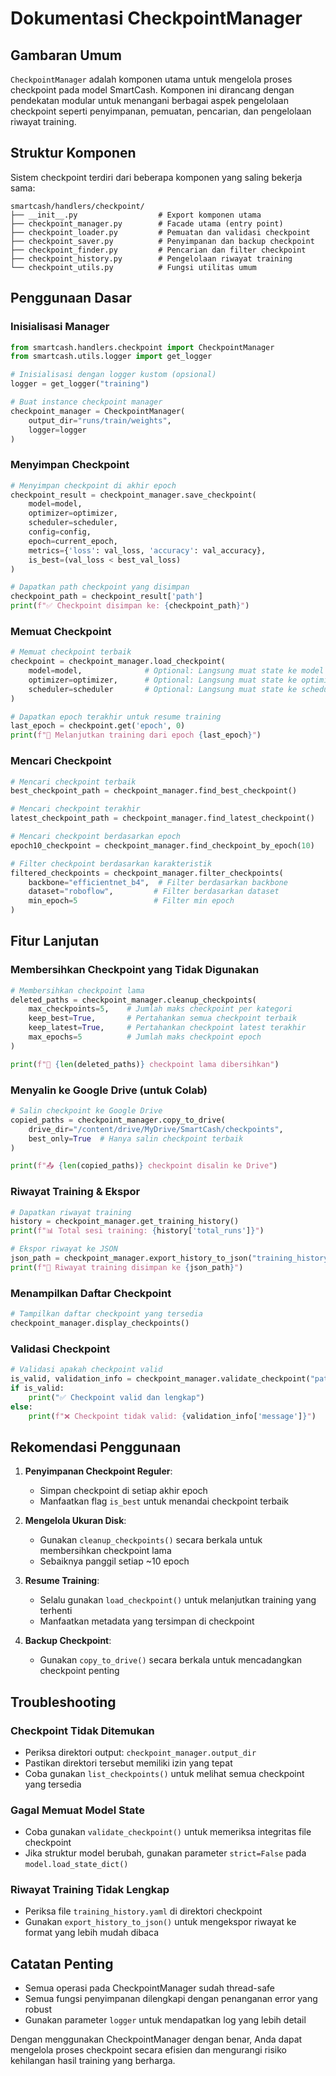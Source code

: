 # Dokumentasi CheckpointManager

## Gambaran Umum

`CheckpointManager` adalah komponen utama untuk mengelola proses checkpoint pada model SmartCash. Komponen ini dirancang dengan pendekatan modular untuk menangani berbagai aspek pengelolaan checkpoint seperti penyimpanan, pemuatan, pencarian, dan pengelolaan riwayat training.

## Struktur Komponen

Sistem checkpoint terdiri dari beberapa komponen yang saling bekerja sama:

```
smartcash/handlers/checkpoint/
├── __init__.py                  # Export komponen utama
├── checkpoint_manager.py        # Facade utama (entry point)
├── checkpoint_loader.py         # Pemuatan dan validasi checkpoint
├── checkpoint_saver.py          # Penyimpanan dan backup checkpoint
├── checkpoint_finder.py         # Pencarian dan filter checkpoint
├── checkpoint_history.py        # Pengelolaan riwayat training
└── checkpoint_utils.py          # Fungsi utilitas umum
```

## Penggunaan Dasar

### Inisialisasi Manager

```python
from smartcash.handlers.checkpoint import CheckpointManager
from smartcash.utils.logger import get_logger

# Inisialisasi dengan logger kustom (opsional)
logger = get_logger("training")

# Buat instance checkpoint manager
checkpoint_manager = CheckpointManager(
    output_dir="runs/train/weights",
    logger=logger
)
```

### Menyimpan Checkpoint

```python
# Menyimpan checkpoint di akhir epoch
checkpoint_result = checkpoint_manager.save_checkpoint(
    model=model,
    optimizer=optimizer,
    scheduler=scheduler,
    config=config,
    epoch=current_epoch,
    metrics={'loss': val_loss, 'accuracy': val_accuracy},
    is_best=(val_loss < best_val_loss)
)

# Dapatkan path checkpoint yang disimpan
checkpoint_path = checkpoint_result['path']
print(f"✅ Checkpoint disimpan ke: {checkpoint_path}")
```

### Memuat Checkpoint

```python
# Memuat checkpoint terbaik
checkpoint = checkpoint_manager.load_checkpoint(
    model=model,              # Optional: Langsung muat state ke model
    optimizer=optimizer,      # Optional: Langsung muat state ke optimizer
    scheduler=scheduler       # Optional: Langsung muat state ke scheduler
)

# Dapatkan epoch terakhir untuk resume training
last_epoch = checkpoint.get('epoch', 0)
print(f"📂 Melanjutkan training dari epoch {last_epoch}")
```

### Mencari Checkpoint

```python
# Mencari checkpoint terbaik
best_checkpoint_path = checkpoint_manager.find_best_checkpoint()

# Mencari checkpoint terakhir
latest_checkpoint_path = checkpoint_manager.find_latest_checkpoint()

# Mencari checkpoint berdasarkan epoch
epoch10_checkpoint = checkpoint_manager.find_checkpoint_by_epoch(10)

# Filter checkpoint berdasarkan karakteristik
filtered_checkpoints = checkpoint_manager.filter_checkpoints(
    backbone="efficientnet_b4",  # Filter berdasarkan backbone
    dataset="roboflow",         # Filter berdasarkan dataset
    min_epoch=5                 # Filter min epoch
)
```

## Fitur Lanjutan

### Membersihkan Checkpoint yang Tidak Digunakan

```python
# Membersihkan checkpoint lama
deleted_paths = checkpoint_manager.cleanup_checkpoints(
    max_checkpoints=5,    # Jumlah maks checkpoint per kategori
    keep_best=True,       # Pertahankan semua checkpoint terbaik
    keep_latest=True,     # Pertahankan checkpoint latest terakhir
    max_epochs=5          # Jumlah maks checkpoint epoch
)

print(f"🧹 {len(deleted_paths)} checkpoint lama dibersihkan")
```

### Menyalin ke Google Drive (untuk Colab)

```python
# Salin checkpoint ke Google Drive
copied_paths = checkpoint_manager.copy_to_drive(
    drive_dir="/content/drive/MyDrive/SmartCash/checkpoints",
    best_only=True  # Hanya salin checkpoint terbaik
)

print(f"📤 {len(copied_paths)} checkpoint disalin ke Drive")
```

### Riwayat Training & Ekspor

```python
# Dapatkan riwayat training
history = checkpoint_manager.get_training_history()
print(f"📊 Total sesi training: {history['total_runs']}")

# Ekspor riwayat ke JSON
json_path = checkpoint_manager.export_history_to_json("training_history.json")
print(f"💾 Riwayat training disimpan ke {json_path}")
```

### Menampilkan Daftar Checkpoint

```python
# Tampilkan daftar checkpoint yang tersedia
checkpoint_manager.display_checkpoints()
```

### Validasi Checkpoint

```python
# Validasi apakah checkpoint valid
is_valid, validation_info = checkpoint_manager.validate_checkpoint("path/to/checkpoint.pth")
if is_valid:
    print("✅ Checkpoint valid dan lengkap")
else:
    print(f"❌ Checkpoint tidak valid: {validation_info['message']}")
```

## Rekomendasi Penggunaan

1. **Penyimpanan Checkpoint Reguler**:
   - Simpan checkpoint di setiap akhir epoch
   - Manfaatkan flag `is_best` untuk menandai checkpoint terbaik

2. **Mengelola Ukuran Disk**:
   - Gunakan `cleanup_checkpoints()` secara berkala untuk membersihkan checkpoint lama
   - Sebaiknya panggil setiap ~10 epoch

3. **Resume Training**:
   - Selalu gunakan `load_checkpoint()` untuk melanjutkan training yang terhenti
   - Manfaatkan metadata yang tersimpan di checkpoint

4. **Backup Checkpoint**:
   - Gunakan `copy_to_drive()` secara berkala untuk mencadangkan checkpoint penting

## Troubleshooting

### Checkpoint Tidak Ditemukan

- Periksa direktori output: `checkpoint_manager.output_dir`
- Pastikan direktori tersebut memiliki izin yang tepat
- Coba gunakan `list_checkpoints()` untuk melihat semua checkpoint yang tersedia

### Gagal Memuat Model State

- Coba gunakan `validate_checkpoint()` untuk memeriksa integritas file checkpoint
- Jika struktur model berubah, gunakan parameter `strict=False` pada `model.load_state_dict()`

### Riwayat Training Tidak Lengkap

- Periksa file `training_history.yaml` di direktori checkpoint
- Gunakan `export_history_to_json()` untuk mengekspor riwayat ke format yang lebih mudah dibaca

## Catatan Penting

- Semua operasi pada CheckpointManager sudah thread-safe
- Semua fungsi penyimpanan dilengkapi dengan penanganan error yang robust
- Gunakan parameter `logger` untuk mendapatkan log yang lebih detail

Dengan menggunakan CheckpointManager dengan benar, Anda dapat mengelola proses checkpoint secara efisien dan mengurangi risiko kehilangan hasil training yang berharga.